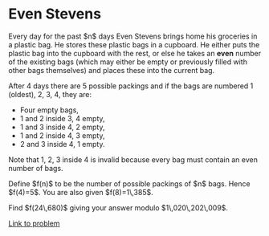 # Even Stevens

<p>Every day for the past $n$ days Even Stevens brings home his groceries in a plastic bag. He stores these plastic bags in a cupboard. He either puts the plastic bag into the cupboard with the rest, or else he takes an <b>even</b> number of the existing bags (which may either be empty or previously filled with other bags themselves) and places these into the current bag.</p>

<p>After 4 days there are 5 possible packings and if the bags are numbered 1 (oldest), 2, 3, 4, they are:</p>
<ul><li>Four empty bags,</li>
<li>1 and 2 inside 3, 4 empty,</li>
<li>1 and 3 inside 4, 2 empty,</li>
<li>1 and 2 inside 4, 3 empty,</li>
<li>2 and 3 inside 4, 1 empty.</li>
</ul><p>Note that 1, 2, 3 inside 4 is invalid because every bag must contain an even number of bags.</p>

<p>Define $f(n)$ to be the number of possible packings of $n$ bags. Hence $f(4)=5$. You are also given $f(8)=1\,385$.</p>

<p>Find $f(24\,680)$ giving your answer modulo $1\,020\,202\,009$.</p>

[Link to problem](https://projecteuler.net/problem=709)

